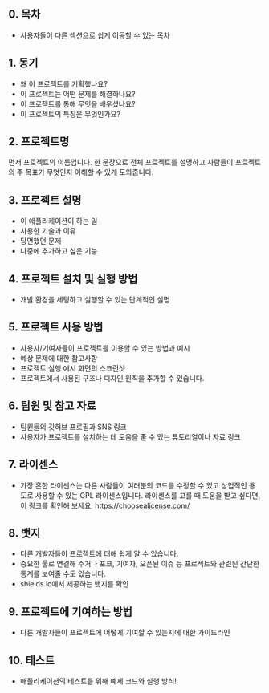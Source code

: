 ## 0. 목차 
- 사용자들이 다른 섹션으로 쉽게 이동할 수 있는 목차

## 1. 동기
- 왜 이 프로젝트를 기획했나요?
- 이 프로젝트는 어떤 문제를 해결하나요?
- 이 프로젝트를 통해 무엇을 배우셨나요?
- 이 프로젝트의 특징은 무엇인가요?

## 2. 프로젝트명
먼저 프로젝트의 이름입니다. 한 문장으로 전체 프로젝트를 설명하고 사람들이 프로젝트의 주 목표가 무엇인지 이해할 수 있게 도와줍니다.

## 3. 프로젝트 설명
- 이 애플리케이션이 하는 일 
- 사용한 기술과 이유
- 당면했던 문제
- 나중에 추가하고 싶은 기능

## 4. 프로젝트 설치 및 실행 방법
- 개발 환경을 세팅하고 실행할 수 있는 단계적인 설명

## 5. 프로젝트 사용 방법
- 사용자/기여자들이 프로젝트를 이용할 수 있는 방법과 예시
- 예상 문제에 대한 참고사항
- 프로젝트 실행 예시 화면의 스크린샷 
- 프로젝트에서 사용된 구조나 디자인 원칙을 추가할 수 있습니다.


## 6. 팀원 및 참고 자료
- 팀원들의 깃허브 프로필과 SNS 링크
- 사용자가 프로젝트를 설치하는 데 도움을 줄 수 있는 튜토리얼이나 자료 링크

## 7. 라이센스
- 가장 흔한 라이센스는 다른 사람들이 여러분의 코드를 수정할 수 있고 상업적인 용도로 사용할 수 있는 GPL 라이센스입니다. 라이센스를 고를 때 도움을 받고 싶다면, 이 링크를 확인해 보세요: https://choosealicense.com/

## 8. 뱃지
- 다른 개발자들이 프로젝트에 대해 쉽게 알 수 있습니다.
- 중요한 툴로 연결해 주거나 포크, 기여자, 오픈된 이슈 등 프로젝트와 관련된 간단한 통계를 보여줄 수도 있습니다.
- shields.io에서 제공하는 뱃지를 확인

## 9. 프로젝트에 기여하는 방법
- 다른 개발자들이 프로젝트에 어떻게 기여할 수 있는지에 대한 가이드라인

## 10. 테스트
- 애플리케이션의 테스트를 위해 예제 코드와 실행 방식!
